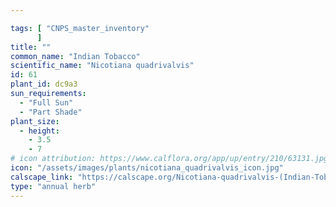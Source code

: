 ```yaml
---

tags: [ "CNPS_master_inventory"
      ]
title: ""
common_name: "Indian Tobacco"
scientific_name: "Nicotiana quadrivalvis"
id: 61
plant_id: dc9a3
sun_requirements:
  - "Full Sun"
  - "Part Shade"
plant_size:
  - height: 
    - 3.5
    - 7
# icon attribution: https://www.calflora.org/app/up/entry/210/63131.jpg 
icon: "/assets/images/plants/nicotiana_quadrivalvis_icon.jpg" 
calscape_link: "https://calscape.org/Nicotiana-quadrivalvis-(Indian-Tobacco)"
type: "annual herb"
---
```





